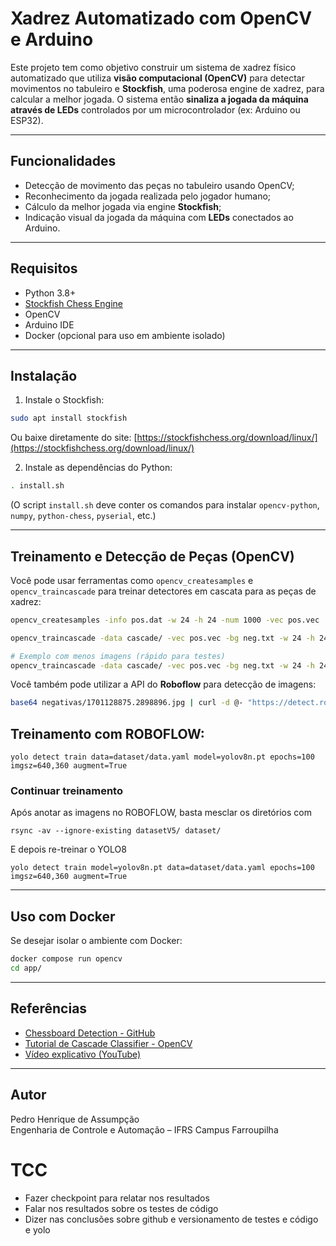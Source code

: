 # Xadrez Automatizado com OpenCV e Arduino

Este projeto tem como objetivo construir um sistema de xadrez físico automatizado que utiliza **visão computacional (OpenCV)** para detectar movimentos no tabuleiro e **Stockfish**, uma poderosa engine de xadrez, para calcular a melhor jogada. O sistema então **sinaliza a jogada da máquina através de LEDs** controlados por um microcontrolador (ex: Arduino ou ESP32).

---

## Funcionalidades

- Detecção de movimento das peças no tabuleiro usando OpenCV;
- Reconhecimento da jogada realizada pelo jogador humano;
- Cálculo da melhor jogada via engine **Stockfish**;
- Indicação visual da jogada da máquina com **LEDs** conectados ao Arduino.

---

## Requisitos

- Python 3.8+
- [Stockfish Chess Engine](https://stockfishchess.org/download/linux/)
- OpenCV
- Arduino IDE
- Docker (opcional para uso em ambiente isolado)

---

## Instalação

1. Instale o Stockfish:

```bash
sudo apt install stockfish
```

Ou baixe diretamente do site:  [https://stockfishchess.org/download/linux/](https://stockfishchess.org/download/linux/)

2. Instale as dependências do Python:

```bash
. install.sh
```

(O script `install.sh` deve conter os comandos para instalar `opencv-python`, `numpy`, `python-chess`, `pyserial`, etc.)

---

## Treinamento e Detecção de Peças (OpenCV)

Você pode usar ferramentas como `opencv_createsamples` e `opencv_traincascade` para treinar detectores em cascata para as peças de xadrez:

```bash
opencv_createsamples -info pos.dat -w 24 -h 24 -num 1000 -vec pos.vec

opencv_traincascade -data cascade/ -vec pos.vec -bg neg.txt -w 24 -h 24 -numPos 200 -numNeg 100

# Exemplo com menos imagens (rápido para testes)
opencv_traincascade -data cascade/ -vec pos.vec -bg neg.txt -w 24 -h 24 -numPos 20 -numNeg 500 -numStages 10
```

Você também pode utilizar a API do **Roboflow** para detecção de imagens:

```bash
base64 negativas/1701128875.2898896.jpg | curl -d @- "https://detect.roboflow.com/chess-4jvm8/1?api_key=Yc9P3iOmEuSts3mFZLd3"
```

## Treinamento com ROBOFLOW:
```
yolo detect train data=dataset/data.yaml model=yolov8n.pt epochs=100 imgsz=640,360 augment=True
```
### Continuar treinamento
Após anotar as imagens no ROBOFLOW, basta mesclar os diretórios com 
```
rsync -av --ignore-existing datasetV5/ dataset/
```
E depois re-treinar o YOLO8
```
yolo detect train model=yolov8n.pt data=dataset/data.yaml epochs=100 imgsz=640,360 augment=True
```
---


## Uso com Docker

Se desejar isolar o ambiente com Docker:

```bash
docker compose run opencv
cd app/
```

---

## Referências

- [Chessboard Detection - GitHub](https://github.com/prashantdukecyfi/Chessboard-Detection)
- [Tutorial de Cascade Classifier - OpenCV](https://docs.opencv.org/3.4/db/d28/tutorial_cascade_classifier.html)
- [Vídeo explicativo (YouTube)](https://www.youtube.com/watch?v=XrCAvs9AePM)

---

## Autor

Pedro Henrique de Assumpção  
Engenharia de Controle e Automação – IFRS Campus Farroupilha

# TCC

- Fazer checkpoint para relatar nos resultados
- Falar nos resultados sobre os testes de código
- Dizer nas conclusões sobre github e versionamento de testes e código e yolo
